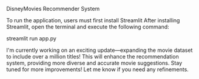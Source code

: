 DisneyMovies Recommender System



To run the application, users must first install Streamlit
After installing Streamlit, open the terminal and execute the following command:

streamlit run app.py










I'm currently working on an exciting update—expanding the movie dataset to include over a million titles! This will enhance the recommendation system, providing more diverse and accurate movie suggestions. Stay tuned for more improvements!
Let me know if you need any refinements.
